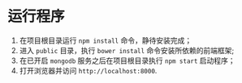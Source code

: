 
# 运行程序
1. 在项目根目录运行 `npm install` 命令，静待安装完成；
2. 进入 `public` 目录，执行 `bower install` 命令安装所依赖的前端框架;
3. 在已开启 `mongodb` 服务之后在项目根目录执行 `npm start` 启动程序；
4. 打开浏览器并访问 `http://localhost:8000`.
